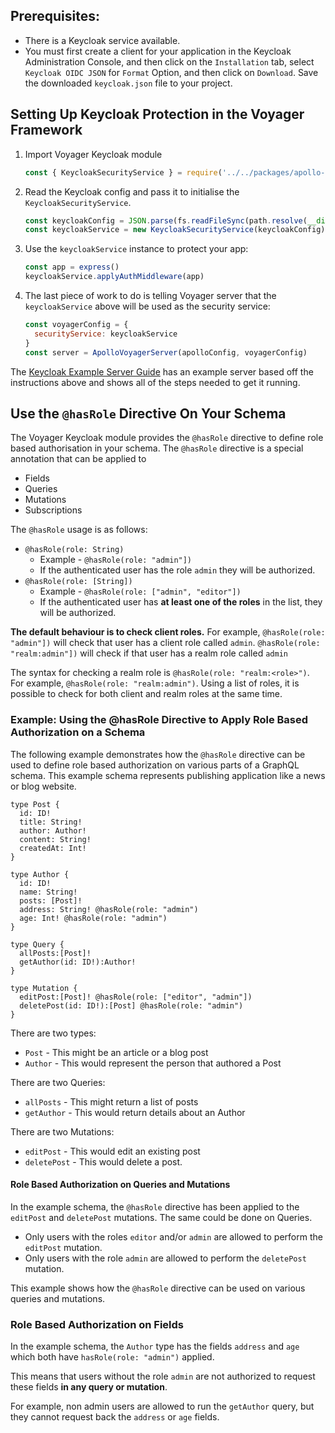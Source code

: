 ## Prerequisites:

- There is a Keycloak service available.
- You must first create a client for your application in the Keycloak Administration Console, and then click on the `Installation` tab, select `Keycloak OIDC JSON` for `Format` Option, and then click on `Download`. Save the downloaded `keycloak.json` file to your project.

## Setting Up Keycloak Protection in the Voyager Framework

1. Import Voyager Keycloak module
    ```javascript
    const { KeycloakSecurityService } = require('../../packages/apollo-voyager-keycloak')
    ```
2. Read the Keycloak config and pass it to initialise the `KeycloakSecurityService`.
    ```javascript
    const keycloakConfig = JSON.parse(fs.readFileSync(path.resolve(__dirname, './path/to/keycloak.json')))
    const keycloakService = new KeycloakSecurityService(keycloakConfig)
    ```
3. Use the `keycloakService` instance to protect your app:
    ```javascript
    const app = express()
    keycloakService.applyAuthMiddleware(app)
    ```
4. The last piece of work to do is telling Voyager server that the `keycloakService` above will be used as the security service:
    ```javascript
    const voyagerConfig = {
      securityService: keycloakService
    }
    const server = ApolloVoyagerServer(apolloConfig, voyagerConfig)
    ```

The [Keycloak Example Server Guide](https://github.com/aerogear/apollo-voyager-server/blob/master/doc/guides/examples.md#keycloak-example) has an example server based off the instructions above and shows all of the steps needed to get it running.

## Use the `@hasRole` Directive On Your Schema

The Voyager Keycloak module provides the `@hasRole` directive to define role based authorisation in your schema. The `@hasRole` directive is a special annotation that can be applied to

* Fields
* Queries
* Mutations
* Subscriptions

The `@hasRole` usage is as follows:

* `@hasRole(role: String)`
  * Example - `@hasRole(role: "admin"])`
  * If the authenticated user has the role `admin` they will be authorized.
* `@hasRole(role: [String])`
  * Example - `@hasRole(role: ["admin", "editor"])`
  * If the authenticated user has **at least one of the roles** in the list, they will be authorized.

**The default behaviour is to check client roles.** For example, `@hasRole(role: "admin"])` will check that user has a client role called `admin`. `@hasRole(role: "realm:admin"])` will check if that user has a realm role called `admin` 

The syntax for checking a realm role is `@hasRole(role: "realm:<role>")`. For example, `@hasRole(role: "realm:admin")`. Using a list of roles, it is possible to check for both client and realm roles at the same time.

### Example: Using the @hasRole Directive to Apply Role Based Authorization on a Schema

The following example demonstrates how the `@hasRole` directive can be used to define role based authorization on various parts of a GraphQL schema. This example schema represents publishing application like a news or blog website.

```
type Post {
  id: ID!
  title: String!
  author: Author!
  content: String!
  createdAt: Int!
}

type Author {
  id: ID!
  name: String!
  posts: [Post]!
  address: String! @hasRole(role: "admin")
  age: Int! @hasRole(role: "admin")
}

type Query {
  allPosts:[Post]!
  getAuthor(id: ID!):Author!
}

type Mutation {
  editPost:[Post]! @hasRole(role: ["editor", "admin"])
  deletePost(id: ID!):[Post] @hasRole(role: "admin")
}
```

There are two types:

* `Post` - This might be an article or a blog post
* `Author` - This would represent the person that authored a Post

There are two Queries:

* `allPosts` - This might return a list of posts
* `getAuthor` - This would return details about an Author

There are two Mutations:

* `editPost` - This would edit an existing post
* `deletePost` - This would delete a post.

#### Role Based Authorization on Queries and Mutations

In the example schema, the `@hasRole` directive has been applied to the `editPost` and `deletePost` mutations. The same could be done on Queries.

* Only users with the roles `editor` and/or `admin` are allowed to perform the `editPost` mutation.
* Only users with the role `admin` are allowed to perform the `deletePost` mutation.

This example shows how the `@hasRole` directive can be used on various queries and mutations.

### Role Based Authorization on Fields

In the example schema, the `Author` type has the fields `address` and `age` which both have `hasRole(role: "admin")` applied. 

This means that users without the role `admin` are not authorized to request these fields **in any query or mutation**.

For example, non admin users are allowed to run the `getAuthor` query, but they cannot request back the `address` or `age` fields.




